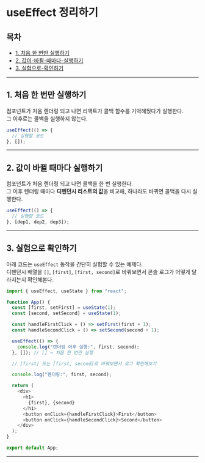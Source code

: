 # useEffect 정리하기

## 목차

- [1. 처음 한 번만 실행하기](#1-처음-한-번만-실행하기)
- [2. 값이-바뀔-때마다-실행하기](#2-값이-바뀔-때마다-실행하기)
- [3. 실험으로-확인하기](#3-실험으로-확인하기)

---

## 1. 처음 한 번만 실행하기

컴포넌트가 처음 렌더링 되고 나면 리액트가 콜백 함수를 기억해뒀다가 실행한다.  
그 이후로는 콜백을 실행하지 않는다.

```js
useEffect(() => {
  // 실행할 코드
}, []);
```

---

## 2. 값이 바뀔 때마다 실행하기

컴포넌트가 처음 렌더링 되고 나면 콜백을 한 번 실행한다.  
그 이후 렌더링 때마다 **디펜던시 리스트의 값**을 비교해, 하나라도 바뀌면 콜백을 다시 실행한다.

```js
useEffect(() => {
  // 실행할 코드
}, [dep1, dep2, dep3]);
```

---

## 3. 실험으로 확인하기

아래 코드는 `useEffect` 동작을 간단히 실험할 수 있는 예제다.  
디펜던시 배열을 `[]`, `[first]`, `[first, second]`로 바꿔보면서 콘솔 로그가 어떻게 달라지는지 확인해본다.

```js
import { useEffect, useState } from "react";

function App() {
  const [first, setFirst] = useState(1);
  const [second, setSecond] = useState(1);

  const handleFirstClick = () => setFirst(first + 1);
  const handleSecondClick = () => setSecond(second + 1);

  useEffect(() => {
    console.log("렌더링 이후 실행:", first, second);
  }, []); // [] → 처음 한 번만 실행

  // [first] 또는 [first, second]로 바꿔보면서 로그 확인해보기

  console.log("렌더링:", first, second);

  return (
    <div>
      <h1>
        {first}, {second}
      </h1>
      <button onClick={handleFirstClick}>First</button>
      <button onClick={handleSecondClick}>Second</button>
    </div>
  );
}

export default App;
```

---
